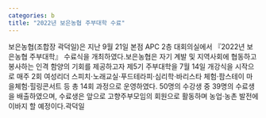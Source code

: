 ```yaml
---
categories: b
title: "2022년 보은농협 주부대학 수료"
---
```

보은농협(조합장 곽덕일)은 지난 9월 21일 본점 APC 2층 대회의실에서 『2022년 보은농협 주부대학』 수료식을 개최하였다.보은농협은 자기 계발 및 지역사회에 협동하고 봉사하는 인격 함양의 기회를 제공하고자 제5기 주부대학을 7월 14일 개강식을 시작으로 매주 2회 여성리더 스피치⋅노래교실⋅푸드테라피⋅심리학⋅바리스타 체험⋅팜스테이 마을체험⋅힐링콘서트 등 총 14회 과정으로 운영하였다. 50명의 수강생 중 39명의 수료생을 배출하였으며, 수료생은 앞으로 고향주부모임의 회원으로 활동하며 농업⋅농촌 발전에 이바지 할 예정이다.곽덕일